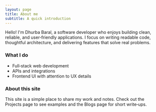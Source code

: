 ```yaml
---
layout: page
title: About me
subtitle: A quick introduction
---
```


Hello! I'm Dhurba Baral, a software developer who enjoys building clean, reliable, and user‑friendly applications. I focus on writing readable code, thoughtful architecture, and delivering features that solve real problems.

### What I do

- Full‑stack web development
- APIs and integrations
- Frontend UI with attention to UX details

### About this site

This site is a simple place to share my work and notes. Check out the Projects page to see examples and the Blogs page for short write‑ups.
